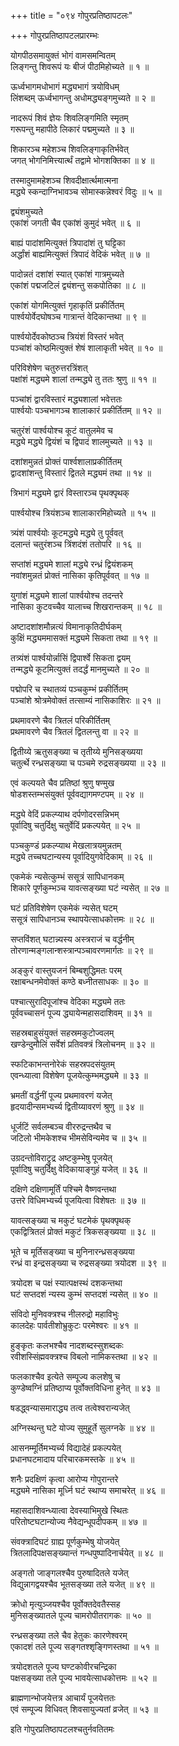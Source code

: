 +++
title = "०९४ गोपुरप्रतिष्ठापटलः"

+++
गोपुरप्रतिष्ठापटलप्रारम्भः    

योगपीठसमायुक्तं भोगं वामसमन्वितम्  
लिङ्गन्तु शिवरूपं यः बीजं पीठमिहोच्यते ॥ १ ॥


ऊर्ध्वभागमधोभागं मद्ध्यभागं त्रयोविधम्  
लिंशब्दम् ऊर्ध्वभागन्तु अधोमद्ध्यङ्गमुच्यते ॥ २ ॥


नादरूपं शिवं ज्ञेयः शिवलिङ्गमिति स्मृतम्  
गरूपन्तु महापीठे लिकारं पद्ममुच्यते ॥ ३ ॥


शिकारञ्च महेशञ्च शिवलिङ्गाकृतिर्भवेत्  
जगत् भोगनिमित्त्यार्त्थं तद्वामे भोगशक्तिका ॥ ४ ॥


तस्मादुमामहेशञ्च शिवदीक्षार्त्थमात्मना  
मद्ध्ये स्कन्दाग्निभावञ्च सोमास्कन्नेश्वरं विदुः ॥ ५ ॥


द्व्यंशमुच्यते  
एकांशं जगती चैव एकांशं कुमुदं भवेत् ॥ ६ ॥


बाह्यं पादांशमित्युक्तं त्रिपादांशं तु घट्टिका  
अर्द्धांशं बाह्यमित्युक्तं त्रिपादं वेदिकं भवेत् ॥ ७ ॥


पादोन्नतं दशांशं स्यात् एकांशं गात्रमुच्यते  
एकांशं पद्मजटिलं द्व्यंशन्तु सकपोतिका ॥ ८ ॥


एकांशं योगमित्युक्तं गृहाकृतिं प्रकीर्तितम्  
पार्श्वयोर्वेदघोषञ्च गात्रान्तं वेदिकान्तथा ॥ ९ ॥


पार्श्वयोर्देवकोष्ठञ्च त्रियंशं विस्तरं भवेत्  
पञ्चांशं कोष्ठमित्युक्तं शेषं शालाकृती भवेत् ॥ १० ॥


परिविशेषेण चतुरुत्तरत्रिंशत्  
पक्षांशं मद्ध्यमे शालां तन्मद्ध्ये तु ततः श्रुणु ॥ ११ ॥


पञ्चांशं द्वारविस्तारं मद्ध्यशालां भवेत्ततः  
पार्श्वयोः पञ्चभागञ्च शालाकारं प्रकीर्तितम् ॥ १२ ॥


चतुरंशं पार्श्वयोश्च कूटं वातुलमेव च  
मद्ध्ये मद्ध्ये द्वियंशं च द्विपादं शालमुच्यते ॥ १३ ॥


दशांशमुन्नतं प्रोक्तं पार्श्वशालाप्रकीर्तितम्  
द्वादशांशन्तु विस्तारं द्वितले मद्ध्यमं तथा ॥ १४ ॥


त्रिभागं मद्ध्यमे द्वारं विस्तारञ्च पृथक्पृथक्  

पार्श्वयोश्च त्रियंशञ्च शालाकारमिहोच्यते ॥ १५ ॥


त्र्यंशं पार्श्वयोः कूटमद्ध्ये मद्ध्ये तु पूर्ववत्  
दलान्तं चतुरंशञ्च त्रिंशदंशं ततोपरि ॥ १६ ॥


सप्तांशं मद्ध्यमे शालां मद्ध्ये रन्ध्रं द्वियंशकम्  
नवांशमुन्नतं प्रोक्तं नासिका कृतिपूर्ववत् ॥ १७ ॥


युगांशं मद्ध्यमे शालां पार्श्वयोश्च तदन्तरे  
नासिका कुटवच्चैव यालाच्च शिखरान्तकम् ॥ १८ ॥


अष्टादशांशमौन्नत्यं विमानाकृतिदीर्घकम्  
कुक्षिं मद्ध्यममासक्तं मद्ध्यमे सिकता तथा ॥ १९ ॥


तत्र्यंशं पार्श्वयोर्न्नासिं द्विपार्श्वे सिकता द्वयम्  
तन्मद्ध्ये कूटमित्युक्तं तदर्द्धं मानमुच्यते ॥ २० ॥


पद्मोपरि च स्थातव्यं पञ्चकुम्भं प्रकीर्तितम्  
पञ्चांशे श्रोत्रमेवोक्तं तत्साम्यं नासिकाशिरः ॥ २१ ॥


प्रथमावरणे चैव त्रितलं परिकीर्तितम्  
प्रथमावरणे चैव त्रितलं द्वितलन्तु वा ॥ २२ ॥


द्वितीय्ये ऋतुसङ्ख्या च तृतीय्ये मुनिसङ्ख्यया  
चतुर्त्थे रन्ध्रसङ्ख्या च पञ्चमे रुद्रसङ्ख्यया ॥ २३ ॥


एवं कल्पयते चैव प्रतिष्ठां श्रुणु षण्मुख  
षोडशस्तम्भसंयुक्तं पूर्ववद्यागमण्टपम् ॥ २४ ॥


मद्ध्ये वेदिं प्रकल्प्याथ दर्पणोदरसन्निभम्  
पूर्वादिषु चतुर्दिक्षु चतुर्वेदिं प्रकल्पयेत् ॥ २५ ॥


पञ्चकुण्डं प्रकल्प्याथ मेखलात्रयमुन्नतम्  
मद्ध्ये तच्चघटान्यस्य पूर्वादियुगवेदिकाम् ॥ २६ ॥


एकमेकं न्यसेत्कुम्भं ससूत्रं सापिधानकम्  
शिकारे पूर्णकुम्भञ्च यावत्सङ्ख्या घटं न्यसेत् ॥ २७ ॥


घटं प्रतिविशेषेण एकमेकं न्यसेत् घटम्  
ससूत्रं सापिधानञ्च स्थापयेत्साधकोत्तमः ॥ २८ ॥


सप्तविंशत् घटान्न्यस्य अस्त्रराजं च वर्द्धनीम्  
तोरणान्मङ्गलान्शस्त्रान्पञ्चावरणमार्गतः ॥ २९ ॥



अङ्कुरं वास्तुयजनं बिम्बशुद्धिमतः परम्  
रक्षाबन्धनमेवोक्तं कण्ठे बध्नीतसाधकः ॥ ३० ॥


पश्चात्सुरादिपूजांश्च वेदिका मद्ध्यमे ततः  
पूर्ववच्चासनं पूज्य द्ध्यायेन्महासदाशिवम् ॥ ३१ ॥


सहस्रबाहुसंयुक्तं सहस्रमकुटोज्वलम्  
खण्डेन्दुमौलिं सर्वेशं प्रतिवक्त्रं त्रिलोचनम् ॥ ३२ ॥


स्फटिकाभन्तनोरेकं सहस्रपदसंयुतम्  
एवन्ध्यात्वा विशेषेण पूजयेत्कुम्भमद्ध्यमे ॥ ३३ ॥


भ्रमतीं वर्द्धनीं पूज्य प्रथमावरणं यजेत्  
हृदयादीन्समभ्यर्च्य द्वितीय्यावरणं श्रुणु ॥ ३४ ॥


धूर्जटिं सर्वलम्बञ्च वीररुद्रन्तथैव च  
जटिलो भीमकेशश्च भीमसेविन्यमेव च ॥ ३५ ॥


उग्रदन्तोविराट्रुद्र अष्टकुम्भेषु पूजयेत्  
पूर्वादिषु चतुर्दिक्षु वेदिकायाङ्गुहं यजेत् ॥ ३६ ॥


दक्षिणे दक्षिणामूर्तिं पश्चिमे वैष्णवन्तथा  
उत्तरे विधिमभ्यर्च्य पूजयित्वा विशेषतः ॥ ३७ ॥


यावत्सङ्ख्या च मकुटं घटमेकं पृथक्पृथक्  
एकद्वित्रितलं प्रोक्तं मकुटं त्रिकसङ्ख्यया ॥ ३८ ॥


भूते च मूर्तिसङ्ख्या च मुनिनारन्ध्रसङ्ख्यया  
रन्ध्रं वा इन्द्रसङ्ख्या च रुद्रसङ्ख्या त्रयोदश ॥ ३९ ॥


त्रयोदश च पक्षं स्यात्पक्षस्थं दशकन्तथा  
घटं सप्तदशं न्यस्य कुम्भं सप्तदशं न्यसेत् ॥ ४० ॥


संविदो मुनिवक्त्रश्च नीलरुद्रो महाविभुः  
कालदेहः पार्वतीशोभ्रुकुटः परमेश्वरः ॥ ४१ ॥


हुङ्कृतः कलभश्चैव नादशब्दस्सुशब्दकः  
रवीशस्सिंह्मवक्त्रश्च विबलो नामिकस्तथा ॥ ४२ ॥


फलकाश्चैव इत्येते सम्पूज्य कलशेषु च  
कुण्डेष्वग्निं प्रतिष्ठाप्य पूर्वोक्तविधिना हुनेत् ॥ ४३ ॥


षडद्ध्वन्यासमाराद्ध्य तत्व तत्वेश्वरान्यजेत्  

अग्निस्थन्तु घटे योज्य सुमुहूर्ते सुलग्नके ॥ ४४ ॥


आसनम्मूर्तिमभ्यर्च्य विद्यादेहं प्रकल्पयेत्  
प्रधानघटमादाय परिचारकमस्तके ॥ ४५ ॥


शनैः प्रदक्षिणं कृत्वा आरोप्य गोपुरान्तरे  
मद्ध्यमे नासिका मूर्ध्नि घटं स्थाप्य समाचरेत् ॥ ४६ ॥


महासदाशिवन्ध्यात्वा देवस्याभिमुखे स्थितः  
परितोष्टघटान्योज्य नैवेद्यन्धूपदीपकम् ॥ ४७ ॥


संवक्त्रादिघटं ग्राह्य पूर्णकुम्भेषु योजयेत्  
त्रितलादिपक्षसङ्ख्यान्तं गन्धपुष्पादिनार्चयेत् ॥ ४८ ॥


अङ्गतो जाङ्गलश्चैव पुरुषादितले यजेत्  
विद्युन्नागद्वयश्चैव भूतसङ्ख्या तले यजेत् ॥ ४९ ॥


क्रोधो मृत्युञ्जयश्चैव पूर्वोक्तदेवतैस्सह  
मुनिसङ्ख्यातले पूज्य चामरोपीतरागकः ॥ ५० ॥


रन्ध्रसङ्ख्या तले चैव हेतुकः कारणेश्वरम्  
एकादशं तले पूज्य सङ्गतश्शृङ्गिणस्तथा ॥ ५१ ॥


त्रयोदशतले पूज्य घण्टकोवीरचन्द्रिका  
पक्षसङ्ख्या तले पूज्य भावयेत्साधकोत्तमः ॥ ५२ ॥


ब्राह्मणान्भोजयेत्तत्र आचार्यं पूजयेत्ततः  
एवं सम्पूज्य विधिवत् शिवसायुज्यतां व्रजेत् ॥ ५३ ॥


इति गोपुरप्रतिष्ठापटलश्चतुर्नवतितमः  
